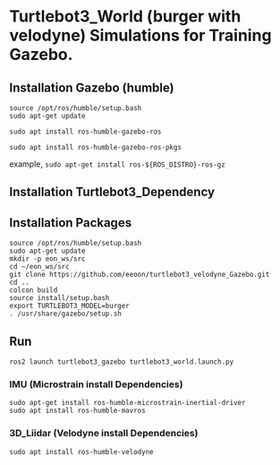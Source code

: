 # Turtlebot3_World (burger with velodyne) Simulations for Training Gazebo.

## Installation Gazebo (humble)
```
source /opt/ros/humble/setup.bash
sudo apt-get update

sudo apt install ros-humble-gazebo-ros

sudo apt install ros-humble-gazebo-ros-pkgs
```

example,
`sudo apt-get install ros-${ROS_DISTRO}-ros-gz`

## Installation Turtlebot3_Dependency

## Installation Packages

```
source /opt/ros/humble/setup.bash
sudo apt-get update
mkdir -p eon_ws/src
cd ~/eon_ws/src
git clone https://github.com/eeoon/turtlebot3_velodyne_Gazebo.git
cd ..
colcon build
source install/setup.bash
export TURTLEBOT3_MODEL=burger
. /usr/share/gazebo/setup.sh
```

## Run
```
ros2 launch turtlebot3_gazebo turtlebot3_world.launch.py
```


### IMU (Microstrain install Dependencies)
```
sudo apt-get install ros-humble-microstrain-inertial-driver
sudo apt install ros-humble-mavros
```

### 3D_Liidar (Velodyne install Dependencies)
```
sudo apt install ros-humble-velodyne
```

